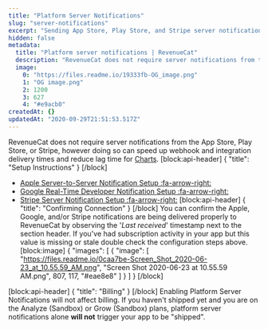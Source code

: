 ```yaml
---
title: "Platform Server Notifications"
slug: "server-notifications"
excerpt: "Sending App Store, Play Store, and Stripe server notifications to RevenueCat"
hidden: false
metadata: 
  title: "Platform server notifications | RevenueCat"
  description: "RevenueCat does not require server notifications from the App Store or Play Store, however doing so can speed up webhook and integration delivery times and reduce lag time for Charts."
  image: 
    0: "https://files.readme.io/19333fb-OG_image.png"
    1: "OG image.png"
    2: 1200
    3: 627
    4: "#e9acb0"
createdAt: {}
updatedAt: "2020-09-29T21:51:53.517Z"
---
```

RevenueCat does not require server notifications from the App Store, Play Store, or Stripe, however doing so can speed up webhook and integration delivery times and reduce lag time for [Charts](doc:charts).
[block:api-header]
{
  "title": "Setup Instructions"
}
[/block]
* [Apple Server-to-Server Notification Setup :fa-arrow-right:](doc:apple-server-notifications) 
* [Google Real-Time Developer Notification Setup :fa-arrow-right:](doc:google-server-notifications)
* [Stripe Server Notification Setup :fa-arrow-right:](doc:stripe-server-notifications) 
[block:api-header]
{
  "title": "Confirming Connection"
}
[/block]
You can confirm the Apple, Google, and/or Stripe notifications are being delivered properly to RevenueCat by observing the '*Last received*' timestamp next to the section header. If you've had subscription activity in your app but this value is missing or stale double check the configuration steps above.
[block:image]
{
  "images": [
    {
      "image": [
        "https://files.readme.io/0caa7be-Screen_Shot_2020-06-23_at_10.55.59_AM.png",
        "Screen Shot 2020-06-23 at 10.55.59 AM.png",
        807,
        117,
        "#eae8e8"
      ]
    }
  ]
}
[/block]

[block:api-header]
{
  "title": "Billing"
}
[/block]
Enabling Platform Server Notifications will not affect billing. If you haven't shipped yet and you are on the Analyze (Sandbox) or Grow (Sandbox) plans, platform server notifications alone **will not** trigger your app to be "shipped".